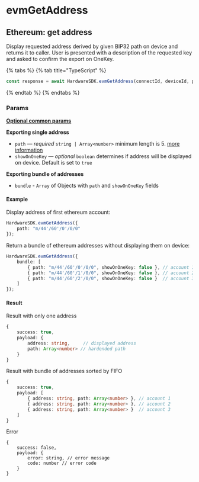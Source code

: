 # evmGetAddress

## Ethereum: get address

Display requested address derived by given BIP32 path on device and returns it to caller. User is presented with a description of the requested key and asked to confirm the export on OneKey.

{% tabs %}
{% tab title="TypeScript" %}
```typescript
const response = await HardwareSDK.evmGetAddress(connectId, deviceId, params)
```
{% endtab %}
{% endtabs %}

### Params

****[**Optional common params**](../common-params.md)****

**Exporting single address**

* `path` — _required_ `string | Array<number>`  minimum length is 5. [more information](../path.md)
* `showOnOneKey` — _optional_ `boolean` determines if address will be displayed on device. Default is set to `true`

**Exporting bundle of addresses**

* `bundle` - `Array` of Objects with `path` and `showOnOneKey` fields

#### Example

Display address of first ethereum account:

```typescript
HardwareSDK.evmGetAddress({
    path: "m/44'/60'/0'/0/0"
});
```

Return a bundle of ethereum addresses without displaying them on device:

```typescript
HardwareSDK.evmGetAddress({
    bundle: [
        { path: "m/44'/60'/0'/0/0", showOnOneKey: false }, // account 1
        { path: "m/44'/60'/1'/0/0", showOnOneKey: false }, // account 2
        { path: "m/44'/60'/2'/0/0", showOnOneKey: false }  // account 3
    ]
});
```

#### Result

Result with only one address

```typescript
{
    success: true,
    payload: {
        address: string,     // displayed address
        path: Array<number> // hardended path
    }
}

```

Result with bundle of addresses sorted by FIFO

```typescript
{
    success: true,
    payload: [
        { address: string, path: Array<number> }, // account 1
        { address: string, path: Array<number> }, // account 2
        { address: string, path: Array<number> }  // account 3
    ]
}
```

Error

```
{
    success: false,
    payload: {
        error: string, // error message
        code: number // error code
    }
}
```
